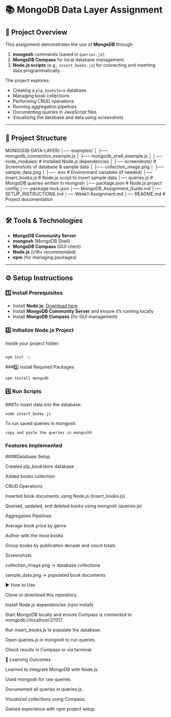 # 📚 MongoDB Data Layer Assignment

## 📌 Project Overview
This assignment demonstrates the use of **MongoDB** through:
1. **mongosh** commands (saved in `queries.js`).
2. **MongoDB Compass** for local database management.
3. **Node.js scripts** (e.g., `insert_books.js`) for connecting and inserting data programmatically.

The project explores:
- Creating a `plp_bookstore` database
- Managing book collections
- Performing CRUD operations
- Running aggregation pipelines
- Documenting queries in JavaScript files
- Visualizing the database and data using screenshots

---

## 📂 Project Structure
MONGODB-DATA-LAYER/
│── examples/
│ ├── mongodb_connection_example.js
│ ├── mongodb_shell_example.js
│
│── node_modules/ # Installed Node.js dependencies
│
│── screenshots/ # Screenshots of database & sample data
│ ├── collection_image.png
│ ├── sample_data.png
│
│── .env # Environment variables (if needed)
│── insert_books.js # Node.js script to insert sample data
│── queries.js # MongoDB queries written in mongosh
│── package.json # Node.js project config
│── package-lock.json
│── MongoDB_Assignment_Guide.md
│── SETUP_INSTRUCTIONS.md
│── Week1-Assignment.md
│── README.md # Project documentation


---

## 🛠️ Tools & Technologies
- **MongoDB Community Server**
- **mongosh** (MongoDB Shell)
- **MongoDB Compass** (GUI client)
- **Node.js** (v18+ recommended)
- **npm** (for managing packages)

---

## ⚙️ Setup Instructions

### 1️⃣ Install Prerequisites 

- Install **Node.js**: [Download here](https://nodejs.org/)
- Install **MongoDB Community Server** and ensure it’s running locally
- Install **MongoDB Compass** (for GUI management)

### 2️⃣ Initialize Node.js Project
Inside your project folder:

```bash

npm init -y

```

###3️⃣ Install Required Packages
```
npm install mongodb
```
### 4️⃣ Run Scripts

###To insert data into the database:

```
node insert_books.js
```
To run saved queries in mongosh:
```
copy and paste the queries in mongoshh
```
### Features Implemented

####Database Setup

Created plp_bookstore database

Added books collection

CRUD Operations

Inserted book documents using Node.js (insert_books.js)

Queried, updated, and deleted books using mongosh (queries.js)

Aggregation Pipelines

Average book price by genre

Author with the most books

Group books by publication decade and count totals

Screenshots

collection_image.png → database collections

sample_data.png → populated book documents

▶️ How to Use

Clone or download this repository.

Install Node.js dependencies (npm install).

Start MongoDB locally and ensure Compass is connected to mongodb://localhost:27017.

Run insert_books.js to populate the database.

Open queries.js in mongosh to run queries.

Check results in Compass or via terminal.

📖 Learning Outcomes

Learned to integrate MongoDB with Node.js.

Used mongosh for raw queries.

Documented all queries in queries.js.

Visualized collections using Compass.

Gained experience with npm project setup.
